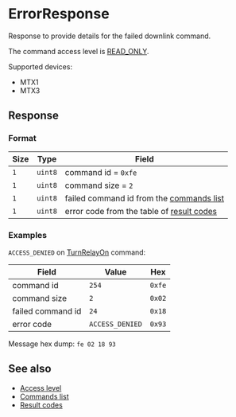 # ErrorResponse

Response to provide details for the failed downlink command.

The command access level is [READ_ONLY](../basics.md#command-access-level).

Supported devices:
- MTX1
- MTX3


## Response

### Format

| Size | Type    | Field                                                            |
| ---- | ------- | ---------------------------------------------------------------- |
| `1`  | `uint8` | command id = `0xfe`                                              |
| `1`  | `uint8` | command size = `2`                                               |
| `1`  | `uint8` | failed command id from the [commands list](./readme.md#commands) |
| `1`  | `uint8` | error code from the table of [result codes](../result-codes.md)  |

### Examples

`ACCESS_DENIED` on [TurnRelayOn](./TurnRelayOn.md) command:

| Field             | Value           | Hex    |
| ----------------- | --------------- | ------ |
| command id        | `254`           | `0xfe` |
| command size      | `2`             | `0x02` |
| failed command id | `24`            | `0x18` |
| error code        | `ACCESS_DENIED` | `0x93` |

Message hex dump: `fe 02 18 93`


## See also

* [Access level](../basics.md#command-access-level)
* [Commands list](./readme.md#commands)
* [Result codes](../result-codes.md)
